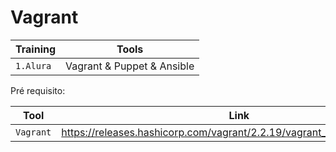 # Vagrant

|Training     |Tools|
|-------------|-----------|
|`1.Alura`| Vagrant & Puppet & Ansible

Pré requisito:

|Tool    |Link|
|-------------|-----------|
|`Vagrant`| https://releases.hashicorp.com/vagrant/2.2.19/vagrant_2.2.19_x86_64.msi
